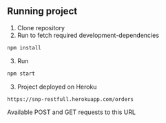 ## Running project

1. Clone repository
2. Run to fetch required development-dependencies
```sh
npm install
```
3. Run
```sh
npm start
```

3. Project deployed on Heroku
```sh
https://snp-restfull.herokuapp.com/orders
```
Available POST and GET requests to this URL